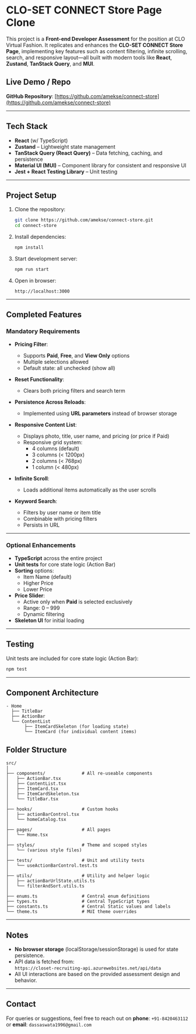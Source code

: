 # CLO-SET CONNECT Store Page Clone

This project is a **Front-end Developer Assessment** for the position at CLO Virtual Fashion. It replicates and enhances the **CLO-SET CONNECT Store Page**, implementing key features such as content filtering, infinite scrolling, search, and responsive layout—all built with modern tools like **React**, **Zustand**, **TanStack Query**, and **MUI**.

## Live Demo / Repo

**GitHub Repository**: [https://github.com/amekse/connect-store](https://github.com/amekse/connect-store)

---

## Tech Stack

- **React** (w/ TypeScript)
- **Zustand** – Lightweight state management
- **TanStack Query (React Query)** – Data fetching, caching, and persistence
- **Material UI (MUI)** – Component library for consistent and responsive UI
- **Jest + React Testing Library** – Unit testing

---

## Project Setup

1. Clone the repository:
   ```bash
   git clone https://github.com/amekse/connect-store.git
   cd connect-store
   ```

2. Install dependencies:
   ```bash
   npm install
   ```

3. Start development server:
   ```bash
   npm run start
   ```

4. Open in browser:
   ```
   http://localhost:3000
   ```

---

## Completed Features

### Mandatory Requirements

- **Pricing Filter**:
  - Supports **Paid**, **Free**, and **View Only** options
  - Multiple selections allowed
  - Default state: all unchecked (show all)

- **Reset Functionality**:
  - Clears both pricing filters and search term

- **Persistence Across Reloads**:
  - Implemented using **URL parameters** instead of browser storage

- **Responsive Content List**:
  - Displays photo, title, user name, and pricing (or price if Paid)
  - Responsive grid system:
    - 4 columns (default)
    - 3 columns (< 1200px)
    - 2 columns (< 768px)
    - 1 column (< 480px)

- **Infinite Scroll**:
  - Loads additional items automatically as the user scrolls

- **Keyword Search**:
  - Filters by user name or item title
  - Combinable with pricing filters
  - Persists in URL

---

### Optional Enhancements

- **TypeScript** across the entire project
- **Unit tests** for core state logic (Action Bar)
- **Sorting** options:
  - Item Name (default)
  - Higher Price
  - Lower Price
- **Price Slider**:
  - Active only when **Paid** is selected exclusively
  - Range: 0 – 999
  - Dynamic filtering
- **Skeleton UI** for initial loading

---

## Testing

Unit tests are included for core state logic (Action Bar):

```bash
npm test
```

---

## Component Architecture

```
- Home
  ├── TitleBar
  ├── ActionBar
  └── ContentList
       ├── ItemCardSkeleton (for loading state)
       └── ItemCard (for individual content items)
```

## Folder Structure

```
src/
│
├── components/              # All re-useable components
│   ├── ActionBar.tsx
│   ├── ContentList.tsx
│   ├── ItemCard.tsx
│   ├── ItemCardSkeleton.tsx
│   └── TitleBar.tsx
│
├── hooks/                   # Custom hooks
│   ├── actionBarControl.tsx
│   └── homeCatalog.tsx
│
├── pages/                   # All pages
│   └── Home.tsx
│
├── styles/                  # Theme and scoped styles
│   └── (various style files)
│
├── tests/                   # Unit and utility tests
│   └── useActionBarControl.test.ts
│
├── utils/                   # Utility and helper logic
│   ├── actionBarUrlState.utils.ts
│   └── filterAndSort.utils.ts
│
├── enums.ts                 # Central enum definitions
├── types.ts                 # Central TypeScript types
├── constants.ts             # Central Static values and labels
└── theme.ts                 # MUI theme overrides
```

---

## Notes

- **No browser storage** (localStorage/sessionStorage) is used for state persistence.
- API data is fetched from:  
  `https://closet-recruiting-api.azurewebsites.net/api/data`
- All UI interactions are based on the provided assessment design and behavior.

---

## Contact

For queries or suggestions, feel free to reach out on **phone**: `+91-8420463112` or **email**: `dassaswata1996@gmail.com`